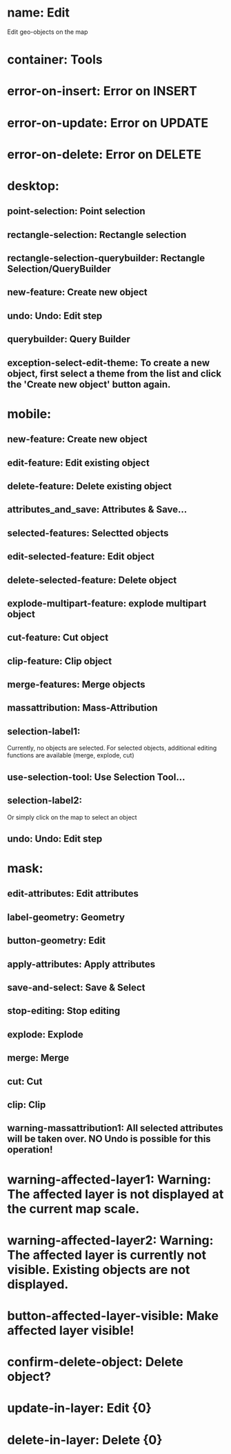 ﻿# name: Edit

Edit geo-objects on the map

# container: Tools

# error-on-insert: Error on INSERT

# error-on-update: Error on UPDATE

# error-on-delete: Error on DELETE

# desktop:

## point-selection: Point selection
## rectangle-selection: Rectangle selection
## rectangle-selection-querybuilder: Rectangle Selection/QueryBuilder
## new-feature: Create new object
## undo: Undo: Edit step

## querybuilder: Query Builder

## exception-select-edit-theme: To create a new object, first select a theme from the list and click the 'Create new object' button again.



# mobile:

## new-feature: Create new object
## edit-feature: Edit existing object
## delete-feature: Delete existing object
## attributes_and_save: Attributes & Save...

## selected-features: Selectted objects
## edit-selected-feature: Edit object
## delete-selected-feature: Delete object

## explode-multipart-feature: explode multipart object
## cut-feature: Cut object
## clip-feature: Clip object
## merge-features: Merge objects
## massattribution: Mass-Attribution

## selection-label1:

Currently, no objects are selected. For selected objects, additional editing
functions are available (merge, explode, cut)


## use-selection-tool: Use Selection Tool...

## selection-label2:

Or simply click on the map to select an object

## undo: Undo: Edit step

# mask:

## edit-attributes: Edit attributes
## label-geometry: Geometry
## button-geometry: Edit

## apply-attributes: Apply attributes
## save-and-select: Save & Select
## stop-editing: Stop editing
## explode: Explode
## merge: Merge
## cut: Cut
## clip: Clip

## warning-massattribution1: All selected attributes will be taken over. NO Undo is possible for this operation!


# warning-affected-layer1: Warning: The affected layer is not displayed at the current map scale.
# warning-affected-layer2: Warning: The affected layer is currently not visible. Existing objects are not displayed.
# button-affected-layer-visible: Make affected layer visible!

# confirm-delete-object: Delete object?

# update-in-layer: Edit {0}
# delete-in-layer: Delete {0}